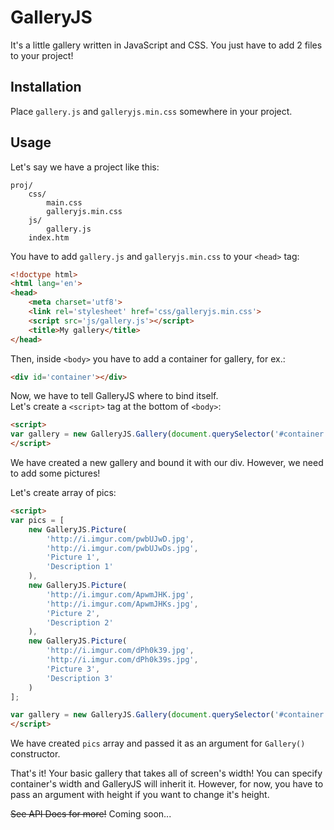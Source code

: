 # GalleryJS
It's a little gallery written in JavaScript and CSS.
You just have to add 2 files to your project!

## Installation
Place ``gallery.js`` and ``galleryjs.min.css`` somewhere in your project.

## Usage
Let's say we have a project like this:
```
proj/
	css/
		main.css
		galleryjs.min.css
	js/
		gallery.js
	index.htm
```
You have to add ``gallery.js`` and ``galleryjs.min.css`` to your ``<head>`` tag:
``` html
<!doctype html>
<html lang='en'>
<head>
	<meta charset='utf8'>
	<link rel='stylesheet' href='css/galleryjs.min.css'>
	<script src='js/gallery.js'></script>
	<title>My gallery</title>
</head>
```
Then, inside ``<body>`` you have to add a container for gallery, for ex.:
``` html
<div id='container'></div>
```
Now, we have to tell GalleryJS where to bind itself.  
Let's create a ``<script>`` tag at the bottom of ``<body>``:
```html
<script>
var gallery = new GalleryJS.Gallery(document.querySelector('#container'));
</script>
```
We have created a new gallery and bound it with our div. However, we need to add
some pictures!

Let's create array of pics:
```html
<script>
var pics = [
	new GalleryJS.Picture(
		'http://i.imgur.com/pwbUJwD.jpg',
		'http://i.imgur.com/pwbUJwDs.jpg',
		'Picture 1',
		'Description 1'
	),
	new GalleryJS.Picture(
		'http://i.imgur.com/ApwmJHK.jpg',
		'http://i.imgur.com/ApwmJHKs.jpg',
		'Picture 2',
		'Description 2'
	),
	new GalleryJS.Picture(
		'http://i.imgur.com/dPh0k39.jpg',
		'http://i.imgur.com/dPh0k39s.jpg',
		'Picture 3',
		'Description 3'
	)
];

var gallery = new GalleryJS.Gallery(document.querySelector('#container'), pics);
</script>
```
We have created ``pics`` array and passed it as an argument for ``Gallery()``
constructor.

That's it! Your basic gallery that takes all of screen's width! You can specify
container's width and GalleryJS will inherit it. However, for now, you have to
pass an argument with height if you want to change it's height.

~~See API Docs for more!~~ Coming soon...
